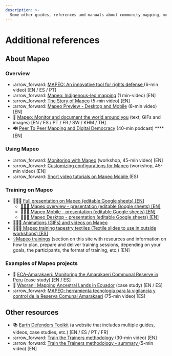 ```yaml
---
description: >-
  Some other guides, references and manuals about community mapping, monitoring and data collection that could be of use as you design your project.
---
```


# Additional references

## About Mapeo

### Overview

* :arrow\_forward: [MAPEO: An innovative tool for rights defense ](https://www.youtube.com/watch?v=nZS9V1fxnuQ\&list=PLI10lL3Yr-k1\_PYaEDcAhmuCnnGfcwxXx\&index=2\&t=5s)(6-min video) \[EN / ES / PT]
* :arrow\_forward: [Mapeo: Indigenous-led mapping](https://www.youtube.com/watch?v=xPygllrdIYc\&list=PLI10lL3Yr-k1\_PYaEDcAhmuCnnGfcwxXx\&index=3) (1 min-video) \[EN]
* :arrow\_forward: [The Story of Mapeo](https://www.youtube.com/watch?v=rLIkHRkTh7Q\&list=PLI10lL3Yr-k1\_PYaEDcAhmuCnnGfcwxXx\&index=4\&t=5s) (5-min video) \[EN]
* :arrow\_forward: [Mapeo Preview - Desktop and Mobile](https://www.youtube.com/watch?v=oNFP-mcynNw\&list=PLI10lL3Yr-k1\_PYaEDcAhmuCnnGfcwxXx\&index=5\&t=96s) (8-min video) \[EN]
* :book: [Mapeo: Monitor and document the world around you](https://www.earthdefenderstoolkit.com/toolkit/mapeo-monitor-and-document-the-world-around-you/) (text, GIFs and images) \[EN / ES / PT / FR / SW / KHM / TH]
* **🔊** [Peer To Peer Mapping and Digital Democracy](https://mapscaping.com/podcast/peer-to-peer-mapping-and-digital-democracy/) (40-min podcast) **** \[EN]

### Using Mapeo

* :arrow\_forward: [Monitoring with Mapeo](https://www.youtube.com/watch?v=yPiDfaYsSO0\&list=PLI10lL3Yr-k1\_PYaEDcAhmuCnnGfcwxXx\&index=7\&t=662s) (workshop, 45-min video) \[EN]
* :arrow\_forward: [Customizing configurations for Mapeo](https://www.youtube.com/watch?v=D8h1029NeRA\&list=PLI10lL3Yr-k1\_PYaEDcAhmuCnnGfcwxXx\&index=8\&t=328s) (workshop, 45-min video) \[EN]
* :arrow\_forward: [Short video tutorials on Mapeo Mobile ](https://youtube.com/playlist?list=PLI10lL3Yr-k2MUMquVTaQxZoiQqfT\_eID)(ES)

### Training on Mapeo

* 👩🏽‍🏫 [Full presentation on Mapeo (editable Google sheets) \[EN\]](https://docs.google.com/presentation/d/1-fLmJbbMNcyo78JU2sOFTMjDfjWswNCw/edit?usp=sharing\&ouid=106123884054457337407\&rtpof=true\&sd=true)
  * [👩🏽‍🏫 Mapeo overview - presentation (editable Google sheets) \[EN\]](https://docs.google.com/presentation/d/1bLLUjyXBymiHhUeUEwMfHe\_j1X1VHx6I/edit?usp=sharing\&ouid=106123884054457337407\&rtpof=true\&sd=true)
  * 👩🏽‍🏫[ Mapeo Mobile - presentation (editable Google sheets) \[EN\]](https://docs.google.com/presentation/d/1axl7DQNyp2JR0zlNvP9kHlak\_WawyGUY/edit?usp=sharing\&ouid=106123884054457337407\&rtpof=true\&sd=true)
  * 👩🏽‍🏫[ Mapeo Desktop - presentation (editable Google sheets) \[EN\]](https://docs.google.com/presentation/d/1Ha4P-TTc3\_eLc0a86bjXI17mHskpDh\_8/edit?usp=sharing\&ouid=106123884054457337407\&rtpof=true\&sd=true)
* 👩🏽‍🏫[ Animations (GIFs) and videos on Mapeo](https://drive.google.com/drive/folders/1PhIGV933MfFMTZq5KhaHsukexe74rBj7?usp=sharing)
* 👩🏽‍🏫[ Mapeo training tapestry textiles (Textile slides to use in outside workshops) \[ES\]](https://drive.google.com/drive/folders/1MCLC3ImRdIwVMIcJcrJgpLT5ivBteh8a?usp=sharing)
* [💡Mapeo trainings](complete-reference-guide/training-and-information-sessions/) (section on this site with resources and information on how to plan, prepare and deliver training sessions, depending on your goals, the participants, the format of training, etc.) \[EN]

### Examples of Mapeo projects

* :book: [ECA-Amarakaeri: Monitoring the Amarakaeri Communal Reserve in Peru](https://www.earthdefenderstoolkit.com/community/monitoring-the-amarakaeri-communal-reserve-in-peru/) (case study) \[EN / ES]
* :book: [Waorani: Mapping Ancestral Lands in Ecuador](https://www.earthdefenderstoolkit.com/community/mapping-waorani-ancestral-lands-in-ecuador/) (case study) \[EN / ES]
* :arrow\_forward: [MAPEO: herramienta tecnología para la vigilancia y control de la Reserva Comunal Amarakaeri](https://www.youtube.com/watch?v=XMmldDe245A\&list=PLI10lL3Yr-k0shDUOjLGpo8jIbMnXjMVb\&index=4) (75-min video) \[ES]&#x20;

## Other resources

* :books: [Earth Defenders Toolkit](https://www.earthdefenderstoolkit.com) (a website that includes multiple guides, videos, case studies, etc.) \[EN / ES / PT / FR]
* :arrow\_forward: [Train the Trainers methodology](https://www.youtube.com/watch?v=eIXhg20BEDw) (30-min video) \[EN]&#x20;
* :arrow\_forward: [Train the Trainers methodology - summary ](https://www.youtube.com/watch?v=c6eXAcaFSQI)(5-min video) \[EN]&#x20;

